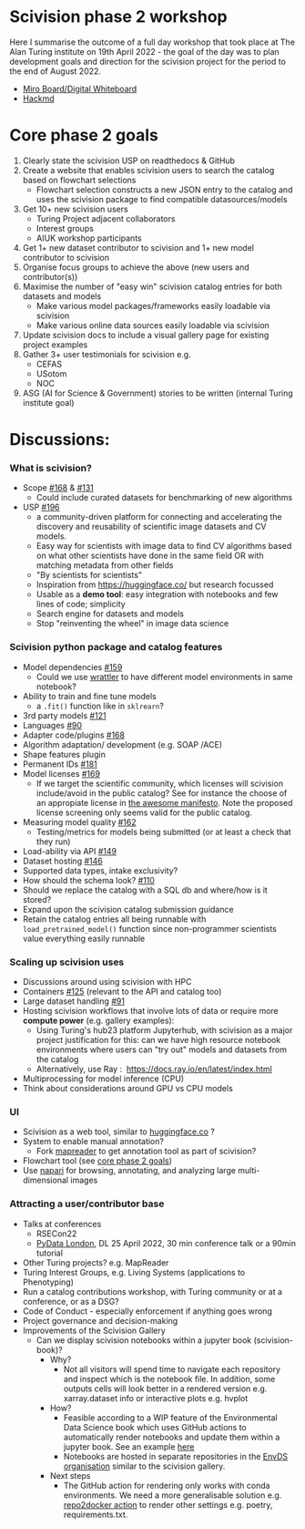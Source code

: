 # Scivision phase 2 workshop

Here I summarise the outcome of a full day workshop that took place at The Alan Turing institute on 19th April 2022 - the goal of the day was to plan development goals and direction for the scivision project for the period to the end of August 2022.

- [Miro Board/Digital Whiteboard](https://miro.com/welcomeonboard/UDBQRXlmTnFMZWZpNjZaczhCTG5JWU1yRlBMMGRsUHdvVmp6YnpjQVNtbVhnaUVLY3p0bmVkbEI3ZEZpTW5HanwzNDU4NzY0NTIzNTA5NDI3MDA3?share_link_id=934751878977)
- [Hackmd](https://hackmd.io/4LMa96ZlQAKJ7g_RuAT52w?both)

# Core phase 2 goals

1. Clearly state the scivision USP on readthedocs & GitHub
1. Create a website that enables scivision users to search the catalog based on flowchart selections
    - Flowchart selection constructs a new JSON entry to the catalog and uses the scivision package to find compatible datasources/models
2. Get 10+ new scivision users
    - Turing Project adjacent collaborators
    - Interest groups
    - AIUK workshop participants
3. Get 1+ new dataset contributor to scivision and 1+ new model contributor to scivision
4. Organise focus groups to achieve the above (new users and contributor(s))
5. Maximise the number of "easy win" scivision catalog entries for both datasets and models
    - Make various model packages/frameworks easily loadable via scivision
    - Make various online data sources easily loadable via scivision
6. Update scivision docs to include a visual gallery page for existing project examples
7. Gather 3+ user testimonials for scivision e.g. 
    - CEFAS
    - USotom
    - NOC
8. ASG (AI for Science & Government) stories to be written (internal Turing institute goal)

# Discussions:

### What is scivision?

- Scope [#168](https://github.com/alan-turing-institute/scivision/discussions/168) & [#131](https://github.com/alan-turing-institute/scivision/issues/131)
   -  Could include curated datasets for benchmarking of new algorithms
- USP [#196](https://github.com/alan-turing-institute/scivision/discussions/196)
   - a community-driven platform for connecting and accelerating the discovery and reusability of scientific image datasets and CV models.
   - Easy way for scientists with image data to find CV algorithms based on what other scientists have done in the same field OR with matching metadata from other fields
   - "By scientists for scientists"
   - Inspiration from https://huggingface.co/ but research focussed
   - Usable as a **demo tool**: easy integration with notebooks and few lines of code; simplicity
   - Search engine for datasets and models
   - Stop "reinventing the wheel" in image data science

### Scivision python package and catalog features

- Model dependencies [#159](https://github.com/alan-turing-institute/scivision/discussions/159)
    - Could we use [wrattler](https://www.turing.ac.uk/research/publications/wrattler-reproducible-live-and-polyglot-notebooks) to have different model environments in same notebook?
- Ability to train and fine tune models
    - a `.fit()` function like in `sklrearn`?
- 3rd party models [#121](https://github.com/alan-turing-institute/scivision/discussions/121)
- Languages [#90](https://github.com/alan-turing-institute/scivision/issues/90)
- Adapter code/plugins [#168](https://github.com/alan-turing-institute/scivision/discussions/168)
- Algorithm adaptation/ development (e.g. SOAP /ACE) 
- Shape features plugin
- Permanent IDs [#181](https://github.com/alan-turing-institute/scivision/discussions/181)
- Model licenses [#169](https://github.com/alan-turing-institute/scivision/discussions/169)
   - If we target the scientific community, which licenses will scivision include/avoid in the public catalog? See for instance the choose of an appropiate license in [the awesome manifesto](https://github.com/Open-Environmental-Science/awesome-open-hydrology/blob/master/awesome.md#choose-an-appropriate-license). Note the proposed license screening only seems valid for the public catalog.
- Measuring model quality [#162](https://github.com/alan-turing-institute/scivision/discussions/162)
    - Testing/metrics for models being submitted (or at least a check that they run)
- Load-ability via API [#149](https://github.com/alan-turing-institute/scivision/discussions/149)
- Dataset hosting [#146](https://github.com/alan-turing-institute/scivision/discussions/146)
- Supported data types, intake exclusivity?
- How should the schema look? [#110](https://github.com/alan-turing-institute/scivision/issues/110) 
- Should we replace the catalog with a SQL db and where/how is it stored?
- Expand upon the scivision catalog submission guidance
- Retain the catalog entries all being runnable with `load_pretrained_model()` function since non-programmer scientists value everything easily runnable

### Scaling up scivision uses

- Discussions around using scivision with HPC
- Containers [#125](https://github.com/alan-turing-institute/scivision/discussions/125) (relevant to the API and catalog too)
- Large dataset handling [#91](https://github.com/alan-turing-institute/scivision/issues/91)
- Hosting scivision workflows that involve lots of data or require more **compute power** (e.g. gallery examples):
    - Using Turing's hub23 platform Jupyterhub, with scivision as a major project justification for this: can we have high resource notebook environments where users can "try out" models and datasets from the catalog
    - Alternatively, use Ray : 
    https://docs.ray.io/en/latest/index.html
- Multiprocessing for model inference (CPU)
- Think about considerations around GPU vs CPU models

### UI

- Scivision as a web tool, similar to [huggingface.co](https://huggingface.co/) ?
- System to enable manual annotation?
    - Fork [mapreader](https://www.researchgate.net/publication/356663348_MapReader_A_Computer_Vision_Pipeline_for_the_Semantic_Exploration_of_Maps_at_Scale) to get annotation tool as part of scivision?
- Flowchart tool (see [core phase 2 goals](#core-phase-2-goals))
- Use [napari](https://napari.org/) for browsing, annotating, and analyzing large multi-dimensional images

### Attracting a user/contributor base

- Talks at conferences
   - RSECon22
   - [PyData London](https://london.pydata.org/), DL 25 April 2022, 30 min conference talk or a 90min tutorial
- Other Turing projects? e.g. MapReader
- Turing Interest Groups, e.g. Living Systems (applications to Phenotyping)
- Run a catalog contributions workshop, with Turing community or at a conference, or as a DSG?
- Code of Conduct - especially enforcement if anything goes wrong
- Project governance and decision-making
- Improvements of the Scivision Gallery
   - Can we display scivision notebooks within a jupyter book (scivision-book)?
       - Why?
           - Not all visitors will spend time to navigate each repository and inspect which is the notebook file. In addition, some outputs cells will look better in a rendered version e.g. xarray.dataset info or interactive plots e.g. hvplot
       - How?
           - Feasible according to a WIP feature of the Environmental Data Science book which uses GitHub actions to automatically render notebooks and update them within a jupyter book. See an example [here](https://environmental-ds-book.github.io/EnvDSBookv2/welcome.html)
           - Notebooks are hosted in separate repositories in the [EnvDS organisation](https://github.com/Environmental-DS-Book/EnvDSBookv2) similar to the scivision gallery.
       - Next steps
           - The GitHub action for rendering only works with conda environments. We need a more generalisable solution e.g. [repo2docker action](https://github.com/jupyterhub/repo2docker-action) to render other settings e.g. poetry, requirements.txt.